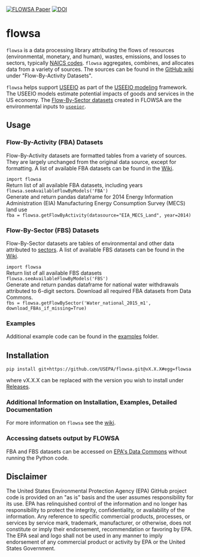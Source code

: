 <!-- badges: start -->
[![FLOWSA Paper](http://img.shields.io/badge/FLOWSA%20Paper-10.3390/app12115742-blue.svg)](https://doi.org/10.3390/app12115742)
[![DOI](https://zenodo.org/badge/225456627.svg)](https://zenodo.org/badge/latestdoi/225456627)
<!-- badges: end -->

# flowsa
`flowsa` is a data processing library attributing the flows of resources 
(environmental, monetary, and human), wastes, emissions, and losses to sectors, typically 
[NAICS codes](https://www.census.gov/naics/). `flowsa` aggregates, combines,
and allocates data from a variety of sources. The sources can be found in the 
[GitHub wiki](https://github.com/USEPA/flowsa/wiki/Available-Data#flow-by-activity-datasets) 
under "Flow-By-Activity Datasets".

`flowsa` helps support 
[USEEIO](https://www.epa.gov/land-research/us-environmentally-extended-input-output-useeio-technical-content) 
as part of the [USEEIO modeling](https://www.epa.gov/land-research/us-environmentally-extended-input-output-useeio-models) 
framework. The USEEIO models estimate potential impacts of goods and 
services in the US economy. The 
[Flow-By-Sector datasets](https://github.com/USEPA/flowsa/wiki/Available-Data#flow-by-sector-datasets) 
created in FLOWSA are the environmental inputs to 
[`useeior`](https://github.com/USEPA/useeior).

## Usage
### Flow-By-Activity (FBA) Datasets
Flow-By-Activity datasets are formatted tables from a variety of sources. 
They are largely unchanged from the original data source, except for 
formatting. A list of available FBA datasets can be found in 
the [Wiki](https://github.com/USEPA/flowsa/wiki/Available-Data#flow-by-activity-datasets).

`import flowsa` \
Return list of all available FBA datasets, including years 
`flowsa.seeAvailableFlowByModels('FBA')` \
Generate and return pandas dataframe for 2014 Energy Information 
Administration (EIA) Manufacturing Energy Consumption Survey (MECS) land use \
`fba = flowsa.getFlowByActivity(datasource="EIA_MECS_Land", year=2014)`

### Flow-By-Sector (FBS) Datasets
Flow-By-Sector datasets are tables of environmental and other data 
attributed to [sectors](https://www.census.gov/naics/). A list of available 
FBS datasets can be found in the 
[Wiki](https://github.com/USEPA/flowsa/wiki/Available-Data#flow-by-sector-datasets).

`import flowsa` \
Return list of all available FBS datasets
`flowsa.seeAvailableFlowByModels('FBS')` \
Generate and return pandas dataframe for national water withdrawals 
attributed to 6-digit sectors. Download all required FBA datasets from 
Data Commons. \
`fbs = flowsa.getFlowBySector('Water_national_2015_m1', 
download_FBAs_if_missing=True)`

### Examples
Additional example code can be found in the [examples](https://github.com/USEPA/flowsa/tree/master/examples) folder.

## Installation
`pip install git+https://github.com/USEPA/flowsa.git@vX.X.X#egg=flowsa`

where vX.X.X can be replaced with the version you wish to install under 
[Releases](https://github.com/USEPA/flowsa/releases).

### Additional Information on Installation, Examples, Detailed Documentation
For more information on `flowsa` see the [wiki](https://github.com/USEPA/flowsa/wiki).

### Accessing datsets output by FLOWSA
FBA and FBS datasets can be accessed on 
[EPA's Data Commons](https://dmap-data-commons-ord.s3.amazonaws.com/index.html?prefix=flowsa/) without running the Python code. 

## Disclaimer

The United States Environmental Protection Agency (EPA) GitHub project code 
is provided on an "as is" basis and the user assumes responsibility for its 
use. EPA has relinquished control of the information and no longer has 
responsibility to protect the integrity, confidentiality, or availability 
of the information. Any reference to specific commercial products, 
processes, or services by service mark, trademark, manufacturer, or 
otherwise, does not constitute or imply their endorsement, recommendation 
or favoring by EPA. The EPA seal and logo shall not be used in any manner 
to imply endorsement of any commercial product or activity by EPA or
the United States Government.
